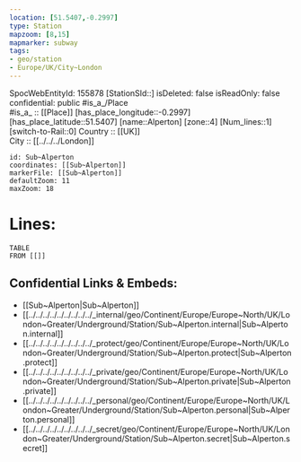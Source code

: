 ```yaml
---
location: [51.5407,-0.2997] 
type: Station 
mapzoom: [8,15] 
mapmarker: subway 
tags:
- geo/station
- Europe/UK/City~London
---
```

SpocWebEntityId: 155878
[StationSId::] 
isDeleted: false
isReadOnly: false
confidential: public
#is_a_/Place  
#is_a_ :: [[Place]] 
[has_place_longitude::-0.2997] 
[has_place_latitude::51.5407] 
[name::Alperton] 
[zone::4] 
[Num_lines::1] 
[switch-to-Rail::0] 
Country :: [[UK]]  
City :: [[../../../London]]  


```leaflet
id: Sub~Alperton
coordinates: [[Sub~Alperton]] 
markerFile: [[Sub~Alperton]] 
defaultZoom: 11 
maxZoom: 18
```


# Lines: 
```dataview
TABLE 
FROM [[]] 
```

## Confidential Links & Embeds: 
- [[Sub~Alperton|Sub~Alperton]] 
- [[../../../../../../../../../_internal/geo/Continent/Europe/Europe~North/UK/London~Greater/Underground/Station/Sub~Alperton.internal|Sub~Alperton.internal]] 
- [[../../../../../../../../../_protect/geo/Continent/Europe/Europe~North/UK/London~Greater/Underground/Station/Sub~Alperton.protect|Sub~Alperton.protect]] 
- [[../../../../../../../../../_private/geo/Continent/Europe/Europe~North/UK/London~Greater/Underground/Station/Sub~Alperton.private|Sub~Alperton.private]] 
- [[../../../../../../../../../_personal/geo/Continent/Europe/Europe~North/UK/London~Greater/Underground/Station/Sub~Alperton.personal|Sub~Alperton.personal]] 
- [[../../../../../../../../../_secret/geo/Continent/Europe/Europe~North/UK/London~Greater/Underground/Station/Sub~Alperton.secret|Sub~Alperton.secret]] 
